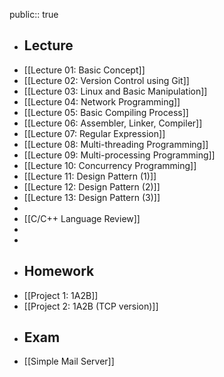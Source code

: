 public:: true

- ## Lecture
- [[Lecture 01: Basic Concept]]
- [[Lecture 02: Version Control using Git]]
- [[Lecture 03: Linux and Basic Manipulation]]
- [[Lecture 04: Network Programming]]
- [[Lecture 05: Basic Compiling Process]]
- [[Lecture 06: Assembler, Linker, Compiler]]
- [[Lecture 07: Regular Expression]]
- [[Lecture 08: Multi-threading Programming]]
- [[Lecture 09: Multi-processing Programming]]
- [[Lecture 10: Concurrency Programming]]
- [[Lecture 11: Design Pattern (1)]]
- [[Lecture 12: Design Pattern (2)]]
- [[Lecture 13: Design Pattern (3)]]
-
- [[C/C++ Language Review]]
-
-
- ## Homework
- [[Project 1: 1A2B]]
- [[Project 2: 1A2B (TCP version)]]
- ## Exam
- [[Simple Mail Server]]